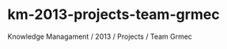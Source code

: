 km-2013-projects-team-grmec
===========================

Knowledge Managament / 2013 / Projects / Team Grmec